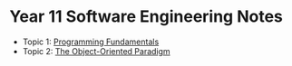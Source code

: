 # Year 11 Software Engineering Notes

- Topic 1: [Programming Fundamentals](topic-01-programming-fundamentals.md)
- Topic 2: [The Object-Oriented Paradigm](topic-02-oo-paradigm.md)
